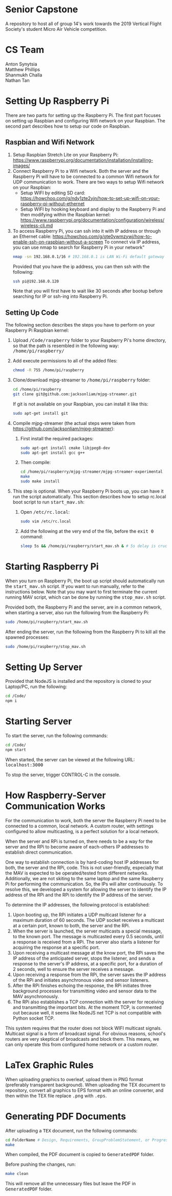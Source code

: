 # Senior Capstone
A repository to host all of group 14's work towards the 2019 Vertical Flight Society's student Micro Air Vehicle competition.


# CS Team
Anton Synytsia<br/>
Matthew Phillips<br/>
Shanmukh Challa<br/>
Nathan Tan<br/>


# Setting Up Raspberry Pi

There are two parts for setting up the Raspberry Pi. The first part focuses on setting up Raspbian and configuring Wifi network on your Raspbian. The second part describes how to setup our code on Raspbian.

## Raspbian and Wifi Network

1. Setup Raspbian Stretch Lite on your Raspberry Pi: https://www.raspberrypi.org/documentation/installation/installing-images/
2. Connect Raspberry Pi to a Wifi network. Both the server and the Raspberry Pi will have to be connected to a common Wifi network for UDP communication to work. There are two ways to setup Wifi network on your Raspbian:
   * Setup WIFI by editing SD card: https://howchoo.com/g/ndy1zte2yjn/how-to-set-up-wifi-on-your-raspberry-pi-without-ethernet
   * Setup WIFI by hooking keyboard and display to the Raspberry Pi and then modifying within the Raspbian kernel: https://www.raspberrypi.org/documentation/configuration/wireless/wireless-cli.md
3. To access Raspberry Pi, you can ssh into it with IP address or through an Ethernet cable: https://howchoo.com/g/ote0ywmzywj/how-to-enable-ssh-on-raspbian-without-a-screen
   To connect via IP address, you can use nmap to search for Raspberry Pi in your network"
   ```bash
   nmap -sn 192.168.0.1/16 # 192.168.0.1 is LAN Wi-Fi default gateway (obtained by ifconfig or ipconfig)
   ```
   Provided that you have the ip address, you can then ssh with the following:
   ```bash
   ssh pi@192.168.0.120
   ```
   Note that you will first have to wait like 30 seconds after bootup before searching for IP or ssh-ing into Raspberry Pi.


## Setting Up Code

The following section describes the steps you have to perform on your Raspberry Pi Raspbian kernel:

1. Upload <tt>/Code/raspberry</tt> folder to your Raspberry Pi's home directory, so that the path is resembled in the following way:
   <tt>/home/pi/raspberry/</tt>

2. Add execute permissions to all of the added files:
   ```bash
   chmod -R 755 /home/pi/raspberry
   ```

3. Clone/download mjpg-streamer to <tt>/home/pi/raspberry</tt> folder:
   ```bash
   cd /home/pi/raspberry
   git clone git@github.com:jacksonliam/mjpg-streamer.git
   ```
   If git is not available on your Raspbian, you can install it like this:
   ```bash
   sudo apt-get install git
   ```

4. Compile mjpg-streamer (the actual steps were taken from https://github.com/jacksonliam/mjpg-streamer):
   1. First install the required packages:
      ```bash
      sudo apt-get install cmake libjpeg8-dev
      sudo apt-get install gcc g++
      ```
   2. Then compile:
      ```bash
      cd /home/pi/raspberry/mjpg-streamer/mjpg-streamer-experimental
      make
      sudo make install
      ```

5. This step is optional. When your Raspberry Pi boots up, you can have it run the script automatically.
   This section describes how to setup rc.local boot script to run <tt>start_mav.sh</tt>:
   1. Open <tt>/etc/rc.local</tt>:
      ```bash
      sudo vim /etc/rc.local
      ```

   2. Add the following at the very end of the file, before the <tt>exit 0</tt> command:
      ```bash
      sleep 5s && /home/pi/raspberry/start_mav.sh & # 5s delay is crucial to let pi to connect to wifi first
      ```


# Starting Raspberry Pi

When you turn on Raspberry Pi, the boot up script should automatically run the <tt>start_mav.sh</tt> script. If you want to run manually, refer to the instructions below. Note that you may want to first terminate the current running MAV script, which can be done by running the <tt>stop_mav.sh</tt> script.

Provided both, the Raspberry Pi and the server, are in a common network, when starting a server, also run the following from the Raspberry Pi:
```bash
sudo /home/pi/raspberry/start_mav.sh
```

After ending the server, run the following from the Raspberry Pi to kill all the spawned processes:
```bash
sudo /home/pi/raspberry/stop_mav.sh
```


# Setting Up Server
Provided that NodeJS is installed and the repository is cloned to your Laptop/PC, run the following:
```bash
cd /Code/
npm i
```


# Starting Server
To start the server, run the following commands:
```bash
cd /Code/
npm start
```

When started, the server can be viewed at the following URL:
<tt>localhost:3000</tt>

To stop the server, trigger CONTROL-C in the console.


# How Raspberry-Server Communication Works
For the communication to work, both the server the Raspberry Pi need to be
connected to a common, local network. A custom router, with settings configured
to allow multicasting, is a perfect solution for a local network.

When the server and RPi is turned on, there needs to be a way for the server
and the RPi to become aware of each-others IP addresses to establish direct
communication.

One way to establish connection is by hard-coding host IP addresses for both,
the server and the RPi, code. This is not user-friendly, especially that the
MAV is expected to be operated/tested from different networks. Additionally,
we are not skiting to the same laptop and the same Raspberry Pi for performing
the communication. So, the IPs will alter continuously. To resolve this, we
developed a system for allowing the server to identify the IP address of the
RPi and the RPi to identify the IP address of the server.

To determine the IP addresses, the following protocol is established:

1. Upon booting up, the RPi initiates a UDP multicast listener for a maximum
   duration of 60 seconds. The UDP socket receives a multicast at a certain
   port, known to both, the server and the RPi.
2. When the server is launched, the server multicasts a special message, to the
   known port. The message is multicasted every 0.5 seconds, until a response is
   received from a RPi. The server also starts a listener for acquiring the
   response at a specific port.
3. Upon receiving a multicast message at the know port, the RPi saves the IP
   address of the anticipated server, stops the listener, and sends a response
   to the server's IP address, at a specific port, for a duration of 2 seconds,
   well to ensure the server receives a message.
4. Upon receiving a response from the RPi, the server saves the IP address of
   the RPi and initiates asynchronous video and sensor listeners.
5. After the RPi finishes echoing the response, the RPi initiates three
   background processes for transmitting video and sensor data to the MAV
   asynchronously.
6. The RPi also establishes a TCP connection with the server for receiving and
   transmitting the important bits. At the moment TCP, is commented out because
   well, it seems like NodeJS net TCP is not compatible with Python socket TCP.

This system requires that the router does not block WIFI multicast signals.
Multicast signal is a form of broadcast signal. For obvious reasons, school's
routers are very skeptical of broadcasts and block them. This means, we can only
operate this from configured home network or a custom router.


# LaTex Graphic Rules
When uploading graphics to overleaf, upload them in PNG format (preferably transparent background). When uploading the TEX document to repository, convert all graphics to EPS format with an online converter, and then within the TEX file replace <tt>.png</tt> with <tt>.eps</tt>.


# Generating PDF Documents
After uploading a <tt>TEX</tt> document, run the following commands:

```bash
cd FolderName # Design, Requirements, GroupProblemStatement, or ProgressReport
make
```

When compiled, the PDF document is copied to <tt>GeneratedPDF</tt> folder.

Before pushing the changes, run:

```bash
make clean
```

This will remove all the unnecessary files but leave the PDF in <tt>GeneratedPDF</tt> folder.
